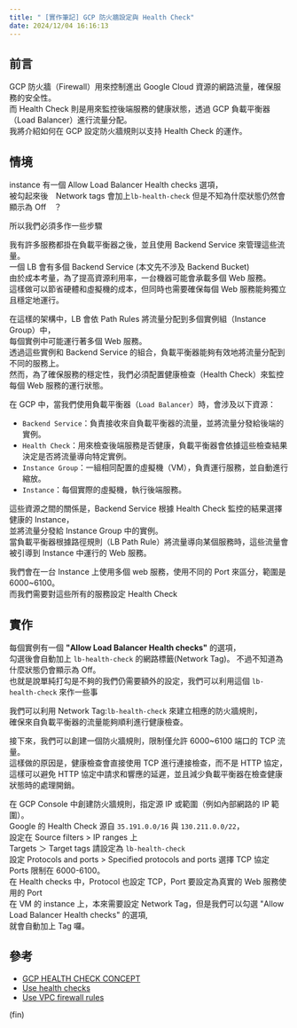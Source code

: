 ```yaml
---
title: " [實作筆記] GCP 防火牆設定與 Health Check"
date: 2024/12/04 16:16:13
---
```


## 前言

GCP 防火牆（Firewall）用來控制進出 Google Cloud 資源的網路流量，確保服務的安全性。  
而 Health Check 則是用來監控後端服務的健康狀態，透過 GCP 負載平衡器（Load Balancer）進行流量分配。  
我將介紹如何在 GCP 設定防火牆規則以支持 Health Check 的運作。

## 情境

instance 有一個 Allow Load Balancer Health checks 選項，  
被勾起來後　Network tags 會加上`lb-health-check`
但是不知為什麼狀態仍然會顯示為 Off　？

所以我們必須多作一些步驟

我有許多服務都掛在負載平衡器之後，並且使用 Backend Service 來管理這些流量。  
一個 LB 會有多個 Backend Service (本文先不涉及 Backend Bucket)  
由於成本考量，為了提高資源利用率，一台機器可能會承載多個 Web 服務。  
這樣做可以節省硬體和虛擬機的成本，但同時也需要確保每個 Web 服務能夠獨立且穩定地運行。

在這樣的架構中，LB 會依 Path Rules 將流量分配到多個實例組（Instance Group）中，  
每個實例中可能運行著多個 Web 服務。  
透過這些實例和 Backend Service 的組合，負載平衡器能夠有效地將流量分配到不同的服務上。  
然而，為了確保服務的穩定性，我們必須配置健康檢查（Health Check）來監控每個 Web 服務的運行狀態。  

在 GCP 中，當我們使用負載平衡器（`Load Balancer`）時，會涉及以下資源：

- `Backend Service`：負責接收來自負載平衡器的流量，並將流量分發給後端的實例。
- `Health Check`：用來檢查後端服務是否健康，負載平衡器會依據這些檢查結果決定是否將流量導向特定實例。
- `Instance Group`：一組相同配置的虛擬機（VM），負責運行服務，並自動進行縮放。
- `Instance`：每個實際的虛擬機，執行後端服務。

這些資源之間的關係是，Backend Service 根據 Health Check 監控的結果選擇健康的 Instance，  
並將流量分發給 Instance Group 中的實例。  
當負載平衡器根據路徑規則（LB Path Rule）將流量導向某個服務時，這些流量會被引導到 Instance 中運行的 Web 服務。

我們會在一台 Instance 上使用多個 web 服務，使用不同的 Port 來區分，範圍是 6000~6100。  
而我們需要對這些所有的服務設定 Health Check

## 實作

每個實例有一個 **"Allow Load Balancer Health checks"** 的選項，  
勾選後會自動加上 `lb-health-check` 的網路標籤(Network Tag)。
不過不知道為什麼狀態仍會顯示為 Off。  
也就是說單純打勾是不夠的我們仍需要額外的設定，我們可以利用這個 `lb-health-check` 來作一些事

我們可以利用 Network Tag:`lb-health-check` 來建立相應的防火牆規則，  
確保來自負載平衡器的流量能夠順利進行健康檢查。  

接下來，我們可以創建一個防火牆規則，限制僅允許 6000~6100 端口的 TCP 流量。  
這樣做的原因是，健康檢查會直接使用 TCP 進行連接檢查，而不是 HTTP 協定，  
這樣可以避免 HTTP 協定中請求和響應的延遲，並且減少負載平衡器在檢查健康狀態時的處理開銷。

在 GCP Console 中創建防火牆規則，指定源 IP 或範圍（例如內部網路的 IP 範圍）。  
Google 的 Health Check 源自 `35.191.0.0/16` 與 `130.211.0.0/22`，  
設定在 Source filters > IP ranges 上  
Targets ＞ Target tags 請設定為 `lb-health-check`  
設定 Protocols and ports > Specified protocols and ports 選擇 TCP 協定 Ports 限制在 6000-6100。  
在 Health checks 中，Protocol 也設定 TCP，Port 要設定為真實的 Web 服務使用的 Port  
在 VM 的 instance 上，本來需要設定 Network Tag，但是我們可以勾選 "Allow Load Balancer Health checks" 的選項,  
就會自動加上 Tag 囉。

## 參考

- [GCP HEALTH CHECK CONCEPT](https://cloud.google.com/load-balancing/docs/health-check-concepts)
- [Use health checks](https://cloud.google.com/load-balancing/docs/health-checks)
- [Use VPC firewall rules](https://cloud.google.com/vpc/docs/using-firewalls)

(fin)
